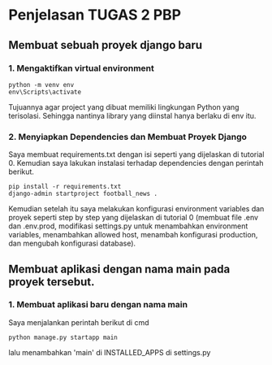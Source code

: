 # Penjelasan TUGAS 2 PBP

## Membuat sebuah proyek django baru

### 1. Mengaktifkan virtual environment
``` 
python -m venv env
env\Scripts\activate
```

Tujuannya agar project yang dibuat memiliki lingkungan Python yang terisolasi. Sehingga nantinya library yang diinstal hanya berlaku di env itu.

### 2. Menyiapkan Dependencies dan Membuat Proyek Django
Saya membuat requirements.txt dengan isi seperti yang dijelaskan di tutorial 0. Kemudian saya lakukan instalasi terhadap dependencies dengan perintah berikut.
```
pip install -r requirements.txt
django-admin startproject football_news .
```
Kemudian setelah itu saya melakukan konfigurasi environment variables dan proyek seperti step by step yang dijelaskan di tutorial 0 (membuat file .env dan .env.prod, modifikasi settings.py untuk menambahkan environment variables, menambahkan allowed host, menambah konfigurasi production, dan mengubah konfigurasi database).

## Membuat aplikasi dengan nama main pada proyek tersebut.

### 1. Membuat aplikasi baru dengan nama main
Saya menjalankan perintah berikut di cmd
```
python manage.py startapp main
```
lalu menambahkan 'main' di INSTALLED_APPS di settings.py